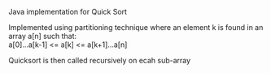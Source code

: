 Java implementation for Quick Sort<br/>

Implemented using partitioning technique where an element k is found in an array a[n] such that:<br/>
a[0]...a[k-1] <= a[k] <= a[k+1]...a[n]

Quicksort is then called recursively on ecah sub-array
